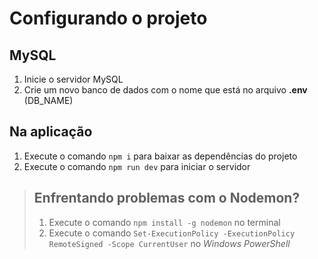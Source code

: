 # Configurando o projeto
## MySQL
 1. Inicie o servidor MySQL
 2. Crie um novo banco de dados com o nome que está no arquivo **.env**  (DB_NAME)

## Na aplicação
1. Execute o comando `npm i` para baixar as dependências do projeto
2. Execute o comando `npm run dev` para iniciar o servidor
> ## Enfrentando problemas com o Nodemon?
> 1. Execute o comando `npm install -g nodemon` no terminal
> 2. Execute o comando `Set-ExecutionPolicy -ExecutionPolicy RemoteSigned -Scope CurrentUser` no *Windows PowerShell*
